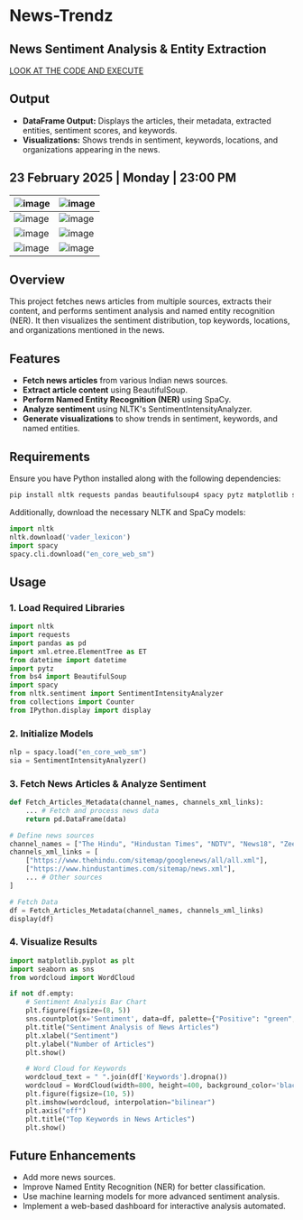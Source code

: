 # News-Trendz
## News Sentiment Analysis & Entity Extraction

[LOOK AT THE CODE AND EXECUTE ](https://colab.research.google.com/drive/1VqfNkeH7uCY1wiPU-Hsqy2r5jWHDHp7G?usp=sharing)

## Output
- **DataFrame Output:** Displays the articles, their metadata, extracted entities, sentiment scores, and keywords.
- **Visualizations:** Shows trends in sentiment, keywords, locations, and organizations appearing in the news.

## 23 February 2025 | Monday | 23:00 PM

| ![image](https://github.com/user-attachments/assets/862207b3-2eb4-40ff-a3c7-8b0830965a45) | ![image](https://github.com/user-attachments/assets/517ee437-da64-4fe2-984e-574a90069859) |
|---|---|
| ![image](https://github.com/user-attachments/assets/22b4558b-ea80-4dd8-bb3f-4b6e35a944fb) | ![image](https://github.com/user-attachments/assets/148b44a4-a0c9-4748-aa49-53f6736af3bd) |
| ![image](https://github.com/user-attachments/assets/39874db9-a6aa-421b-b8cd-681b49bd0b3e) | ![image](https://github.com/user-attachments/assets/0b0bc933-d9a1-4bfa-a620-191b5915c276) |
| ![image](https://github.com/user-attachments/assets/a03cb793-f6d3-49c9-91ee-54c52bbe2aa4) | ![image](https://github.com/user-attachments/assets/e6848b32-e53b-4a54-b843-4e2070d8af87) |

## Overview
This project fetches news articles from multiple sources, extracts their content, and performs sentiment analysis and named entity recognition (NER). It then visualizes the sentiment distribution, top keywords, locations, and organizations mentioned in the news.

## Features
- **Fetch news articles** from various Indian news sources.
- **Extract article content** using BeautifulSoup.
- **Perform Named Entity Recognition (NER)** using SpaCy.
- **Analyze sentiment** using NLTK's SentimentIntensityAnalyzer.
- **Generate visualizations** to show trends in sentiment, keywords, and named entities.

## Requirements
Ensure you have Python installed along with the following dependencies:
```bash
pip install nltk requests pandas beautifulsoup4 spacy pytz matplotlib seaborn altair plotly geopandas wordcloud
```
Additionally, download the necessary NLTK and SpaCy models:
```python
import nltk
nltk.download('vader_lexicon')
import spacy
spacy.cli.download("en_core_web_sm")
```

## Usage
### 1. Load Required Libraries
```python
import nltk
import requests
import pandas as pd
import xml.etree.ElementTree as ET
from datetime import datetime
import pytz
from bs4 import BeautifulSoup
import spacy
from nltk.sentiment import SentimentIntensityAnalyzer
from collections import Counter
from IPython.display import display
```
### 2. Initialize Models
```python
nlp = spacy.load("en_core_web_sm")
sia = SentimentIntensityAnalyzer()
```
### 3. Fetch News Articles & Analyze Sentiment
```python
def Fetch_Articles_Metadata(channel_names, channels_xml_links):
    ... # Fetch and process news data
    return pd.DataFrame(data)

# Define news sources
channel_names = ["The Hindu", "Hindustan Times", "NDTV", "News18", "Zee News", "Jagran", "Firstpost", "Indian Express", "LiveMint", "Business Standard", "India.com", "Indiatoday", "Bhaskar", "DNA India"]
channels_xml_links = [
    ["https://www.thehindu.com/sitemap/googlenews/all/all.xml"],
    ["https://www.hindustantimes.com/sitemap/news.xml"],
    ... # Other sources
]

# Fetch Data
df = Fetch_Articles_Metadata(channel_names, channels_xml_links)
display(df)
```
### 4. Visualize Results
```python
import matplotlib.pyplot as plt
import seaborn as sns
from wordcloud import WordCloud

if not df.empty:
    # Sentiment Analysis Bar Chart
    plt.figure(figsize=(8, 5))
    sns.countplot(x='Sentiment', data=df, palette={"Positive": "green", "Neutral": "gray", "Negative": "red"})
    plt.title("Sentiment Analysis of News Articles")
    plt.xlabel("Sentiment")
    plt.ylabel("Number of Articles")
    plt.show()

    # Word Cloud for Keywords
    wordcloud_text = " ".join(df['Keywords'].dropna())
    wordcloud = WordCloud(width=800, height=400, background_color='black', colormap='coolwarm').generate(wordcloud_text)
    plt.figure(figsize=(10, 5))
    plt.imshow(wordcloud, interpolation="bilinear")
    plt.axis("off")
    plt.title("Top Keywords in News Articles")
    plt.show()
```

## Future Enhancements
- Add more news sources.
- Improve Named Entity Recognition (NER) for better classification.
- Use machine learning models for more advanced sentiment analysis.
- Implement a web-based dashboard for interactive analysis automated.
